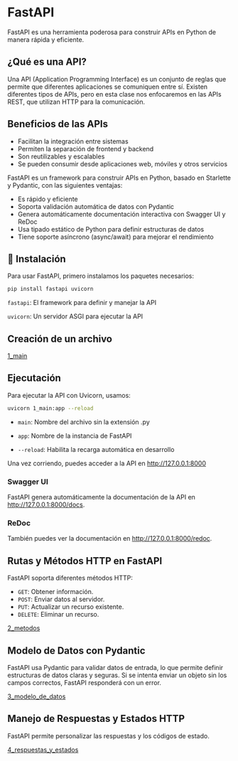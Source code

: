 # FastAPI

FastAPI es una herramienta poderosa para construir APIs en Python de manera rápida y eficiente.

## ¿Qué es una API?

Una API (Application Programming Interface) es un conjunto de reglas que permite que diferentes aplicaciones se comuniquen entre sí. Existen diferentes tipos de APIs, pero en esta clase nos enfocaremos en las APIs REST, que utilizan HTTP para la comunicación.

## Beneficios de las APIs
- Facilitan la integración entre sistemas
- Permiten la separación de frontend y backend
- Son reutilizables y escalables
- Se pueden consumir desde aplicaciones web, móviles y otros servicios


FastAPI es un framework para construir APIs en Python, basado en Starlette y Pydantic, con las siguientes ventajas:

- Es rápido y eficiente
- Soporta validación automática de datos con Pydantic
- Genera automáticamente documentación interactiva con Swagger UI y ReDoc
- Usa tipado estático de Python para definir estructuras de datos
- Tiene soporte asíncrono (async/await) para mejorar el rendimiento


## 📌 Instalación

Para usar FastAPI, primero instalamos los paquetes necesarios:

```python
pip install fastapi uvicorn
```

`fastapi`: El framework para definir y manejar la API

`uvicorn`: Un servidor ASGI para ejecutar la API

## Creación de un archivo

[1_main](1_main.py)

## Ejecutación

Para ejecutar la API con Uvicorn, usamos:

```bash
uvicorn 1_main:app --reload
```
- `main`: Nombre del archivo sin la extensión .py

- `app`: Nombre de la instancia de FastAPI

- `--reload`: Habilita la recarga automática en desarrollo


Una vez corriendo, puedes acceder a la API en http://127.0.0.1:8000

### Swagger UI

FastAPI genera automáticamente la documentación de la API en http://127.0.0.1:8000/docs.


### ReDoc

También puedes ver la documentación en http://127.0.0.1:8000/redoc.

## Rutas y Métodos HTTP en FastAPI

FastAPI soporta diferentes métodos HTTP:

- `GET`: Obtener información.
- `POST`: Enviar datos al servidor.
- `PUT`: Actualizar un recurso existente.
- `DELETE`: Eliminar un recurso.

[2_metodos](2_metodos.py)

## Modelo de Datos con Pydantic

FastAPI usa Pydantic para validar datos de entrada, lo que permite definir estructuras de datos claras y seguras. Si se intenta enviar un objeto sin los campos correctos, FastAPI responderá con un error.

[3_modelo_de_datos](3_modelo_de_datos.py)

## Manejo de Respuestas y Estados HTTP

FastAPI permite personalizar las respuestas y los códigos de estado.

[4_respuestas_y_estados](4_respuestas_y_estados.py)
